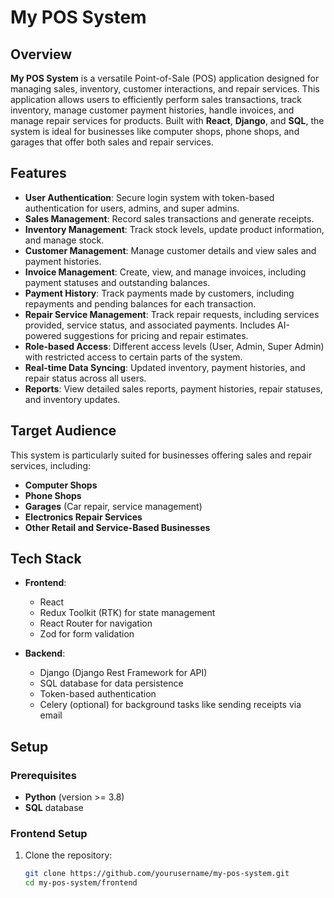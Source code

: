 # My POS System

## Overview

**My POS System** is a versatile Point-of-Sale (POS) application designed for managing sales, inventory, customer interactions, and repair services. This application allows users to efficiently perform sales transactions, track inventory, manage customer payment histories, handle invoices, and manage repair services for products. Built with **React**, **Django**, and **SQL**, the system is ideal for businesses like computer shops, phone shops, and garages that offer both sales and repair services.

## Features

- **User Authentication**: Secure login system with token-based authentication for users, admins, and super admins.
- **Sales Management**: Record sales transactions and generate receipts.
- **Inventory Management**: Track stock levels, update product information, and manage stock.
- **Customer Management**: Manage customer details and view sales and payment histories.
- **Invoice Management**: Create, view, and manage invoices, including payment statuses and outstanding balances.
- **Payment History**: Track payments made by customers, including repayments and pending balances for each transaction.
- **Repair Service Management**: Track repair requests, including services provided, service status, and associated payments. Includes AI-powered suggestions for pricing and repair estimates.
- **Role-based Access**: Different access levels (User, Admin, Super Admin) with restricted access to certain parts of the system.
- **Real-time Data Syncing**: Updated inventory, payment histories, and repair status across all users.
- **Reports**: View detailed sales reports, payment histories, repair statuses, and inventory updates.

## Target Audience

This system is particularly suited for businesses offering sales and repair services, including:

- **Computer Shops**
- **Phone Shops**
- **Garages** (Car repair, service management)
- **Electronics Repair Services**
- **Other Retail and Service-Based Businesses**

## Tech Stack

- **Frontend**: 
  - React
  - Redux Toolkit (RTK) for state management
  - React Router for navigation
  - Zod for form validation

- **Backend**: 
  - Django (Django Rest Framework for API)
  - SQL database for data persistence
  - Token-based authentication
  - Celery (optional) for background tasks like sending receipts via email

## Setup

### Prerequisites

- **Python** (version >= 3.8)
- **SQL** database

### Frontend Setup

1. Clone the repository:
   ```bash
   git clone https://github.com/yourusername/my-pos-system.git
   cd my-pos-system/frontend
